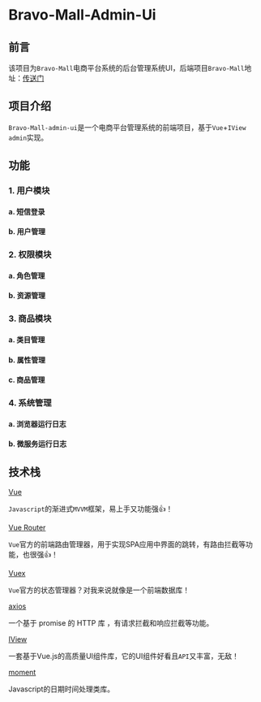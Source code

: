 # Bravo-Mall-Admin-Ui
## 前言
该项目为`Bravo-Mall`电商平台系统的后台管理系统UI，后端项目`Bravo-Mall`地址：[传送门]( https://github.com/leezeehowe/bravo-mall )

## 项目介绍

`Bravo-Mall-admin-ui`是一个电商平台管理系统的前端项目，基于`Vue`+`IView admin`实现。

## 功能

### 1. 用户模块

#### a. 短信登录

#### b. 用户管理

### 2. 权限模块

#### a. 角色管理

#### b. 资源管理

### 3. 商品模块

#### a. 类目管理

#### b. 属性管理

#### c. 商品管理

### 4. 系统管理

#### a. 浏览器运行日志

#### b. 微服务运行日志

## 技术栈

[Vue]( https://cn.vuejs.org/ ) 

`Javascript`的渐进式`MVVM`框架，易上手又功能强👍！

[Vue Router]( https://router.vuejs.org/zh/ )

`Vue`官方的前端路由管理器，用于实现SPA应用中界面的跳转，有路由拦截等功能，也很强👍！

[Vuex]( https://vuex.vuejs.org/zh/ )

`Vue`官方的状态管理器？对我来说就像是一个前端数据库！

[axios]( https://github.com/axios/axios )

 一个基于 promise 的 HTTP 库 ，有请求拦截和响应拦截等功能。

[IView]( https://www.iviewui.com/ )

一套基于Vue.js的高质量UI组件库，它的UI组件好看且`API`又丰富，无敌！

[moment]( https://momentjs.com/ ) 

Javascript的日期时间处理类库。